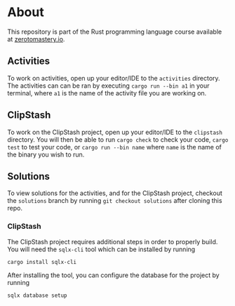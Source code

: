 # About
This repository is part of the Rust programming language course available at [zerotomastery.io](https://zerotomastery.io/).

## Activities
To work on activities, open up your editor/IDE to the `activities` directory. The activities can can be ran by executing `cargo run --bin a1` in your terminal, where `a1` is the name of the activity file you are working on.

## ClipStash
To work on the ClipStash project, open up your editor/IDE to the `clipstash` directory. You will then be able to run `cargo check` to check your code, `cargo test` to test your code, or `cargo run --bin name` where `name` is the name of the binary you wish to run.

## Solutions
To view solutions for the activities, and for the ClipStash project, checkout the `solutions` branch by running `git checkout solutions` after cloning this repo.

### ClipStash
The ClipStash project requires additional steps in order to properly build. You will need the `sqlx-cli` tool which can be installed by running

```
cargo install sqlx-cli
```

After installing the tool, you can configure the database for the project by running

```
sqlx database setup
```
